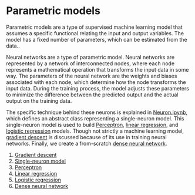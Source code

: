 # Parametric models
Parametric models are a type of supervised machine learning model that assumes a specific functional relating the input and output variables. The model has a fixed number of parameters, which can be estimated from the data..

Neural networks are a type of parametric model. Neural networks are represented by a network of interconnected nodes, where each node represents a mathematical operation that transforms the input data in some way. The parameters of the neural network are the weights and biases associated with each node, which determine how the node transforms the input data. During the training process, the model adjusts these parameters to minimize the difference between the predicted output and the actual output on the training data.

The specific technique behind these neurons is explained in [Neuron.ipynb](https://github.com/SeventhPrize/INDE_577_Data_Science_and_Machine_Learning/blob/main/Supervised%20learning/Parametric%20models/Neuron.ipynb), which defines an abstract class representing a single-neuron model. This single-neuron model is used to build [Perceptron](https://github.com/SeventhPrize/INDE_577_Data_Science_and_Machine_Learning/blob/main/Supervised%20learning/Parametric%20models/Perceptron.ipynb), [linear regression](https://github.com/SeventhPrize/INDE_577_Data_Science_and_Machine_Learning/blob/main/Supervised%20learning/Parametric%20models/LinearRegression.ipynb), and [logistic regression](https://github.com/SeventhPrize/INDE_577_Data_Science_and_Machine_Learning/blob/main/Supervised%20learning/Parametric%20models/LogisticRegression.ipynb) models. Though not strictly a machine learning model, [gradient descent](https://github.com/SeventhPrize/INDE_577_Data_Science_and_Machine_Learning/blob/main/Supervised%20learning/Parametric%20models/GradientDescent.ipynb) is discussed because of its use in training neural networks. Finally, we create a from-scratch [dense neural network](https://github.com/SeventhPrize/INDE_577_Data_Science_and_Machine_Learning/blob/main/Supervised%20learning/Parametric%20models/DenseNeuralNetwork.ipynb).

1. [Gradient descent](https://github.com/SeventhPrize/INDE_577_Data_Science_and_Machine_Learning/blob/main/Supervised%20learning/Parametric%20models/GradientDescent.ipynb)
2. [Single-neuron model](https://github.com/SeventhPrize/INDE_577_Data_Science_and_Machine_Learning/blob/main/Supervised%20learning/Parametric%20models/Neuron.ipynb)
3. [Perceptron](https://github.com/SeventhPrize/INDE_577_Data_Science_and_Machine_Learning/blob/main/Supervised%20learning/Parametric%20models/Perceptron.ipynb)
4. [Linear regression](https://github.com/SeventhPrize/INDE_577_Data_Science_and_Machine_Learning/blob/main/Supervised%20learning/Parametric%20models/LinearRegression.ipynb)
5. [Logistic regression](https://github.com/SeventhPrize/INDE_577_Data_Science_and_Machine_Learning/blob/main/Supervised%20learning/Parametric%20models/LogisticRegression.ipynb)
6. [Dense neural network](https://github.com/SeventhPrize/INDE_577_Data_Science_and_Machine_Learning/blob/main/Supervised%20learning/Parametric%20models/DenseNeuralNetwork.ipynb)


